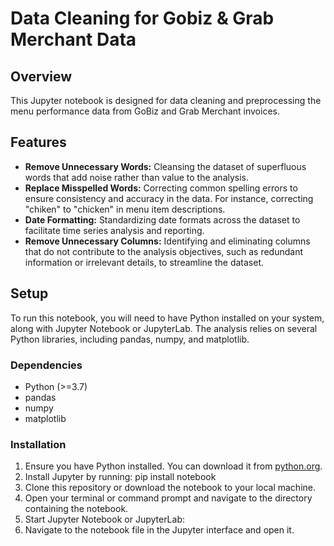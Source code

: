 # Data Cleaning for Gobiz & Grab Merchant Data

## Overview

This Jupyter notebook is designed for data cleaning and preprocessing the menu performance data from GoBiz and Grab Merchant invoices. 

## Features

- **Remove Unnecessary Words:** Cleansing the dataset of superfluous words that add noise rather than value to the analysis.
- **Replace Misspelled Words:** Correcting common spelling errors to ensure consistency and accuracy in the data. For instance, correcting "chiken" to "chicken" in menu item descriptions.
- **Date Formatting:** Standardizing date formats across the dataset to facilitate time series analysis and reporting.
- **Remove Unnecessary Columns:** Identifying and eliminating columns that do not contribute to the analysis objectives, such as redundant information or irrelevant details, to streamline the dataset.
  

## Setup

To run this notebook, you will need to have Python installed on your system, along with Jupyter Notebook or JupyterLab. The analysis relies on several Python libraries, including pandas, numpy, and matplotlib.

### Dependencies

- Python (>=3.7)
- pandas
- numpy
- matplotlib

### Installation

1. Ensure you have Python installed. You can download it from [python.org](https://www.python.org/downloads/).
2. Install Jupyter by running: pip install notebook
3. Clone this repository or download the notebook to your local machine.
4. Open your terminal or command prompt and navigate to the directory containing the notebook.
5. Start Jupyter Notebook or JupyterLab:
6. Navigate to the notebook file in the Jupyter interface and open it.
